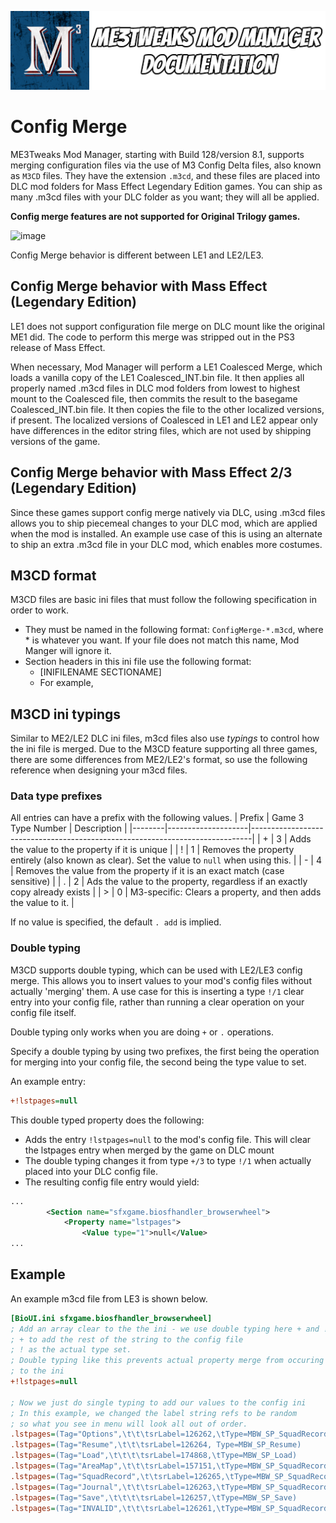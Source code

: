 ![Documentation Image](images/documentation_header.png)

# Config Merge

ME3Tweaks Mod Manager, starting with Build 128/version 8.1, supports merging configuration files via the use of M3 Config Delta files, also known as `M3CD` files. They have the extension `.m3cd`, and these files are placed into DLC mod folders for Mass Effect Legendary Edition games. You can ship as many .m3cd files with your DLC folder as you want; they will all be applied. 

**Config merge features are not supported for Original Trilogy games.**

![image](https://user-images.githubusercontent.com/2738836/232246276-afbd7ced-6d0b-4135-a185-efb58e57d4ae.png)

Config Merge behavior is different between LE1 and LE2/LE3.

## Config Merge behavior with Mass Effect (Legendary Edition)
LE1 does not support configuration file merge on DLC mount like the original ME1 did. The code to perform this merge was stripped out in the PS3 release of Mass Effect.

When necessary, Mod Manager will perform a LE1 Coalesced Merge, which loads a vanilla copy of the LE1 Coalesced_INT.bin file. It then applies all properly named .m3cd files in DLC mod folders from lowest to highest mount to the Coalesced file, then commits the result to the basegame Coalesced_INT.bin file. It then copies the file to the other localized versions, if present. The localized versions of Coalesced in LE1 and LE2 appear only have differences in the editor string files, which are not used by shipping versions of the game.

## Config Merge behavior with Mass Effect 2/3 (Legendary Edition)
Since these games support config merge natively via DLC, using .m3cd files allows you to ship piecemeal changes to your DLC mod, which are applied when the mod is installed. An example use case of this is using an alternate to ship an extra .m3cd file in your DLC mod, which enables more costumes. 

## M3CD format
M3CD files are basic ini files that must follow the following specification in order to work.

- They must be named in the following format: `ConfigMerge-*.m3cd`, where * is whatever you want. If your file does not match this name, Mod Manger will ignore it.
- Section headers in this ini file use the following format:
   - [INIFILENAME SECTIONAME]
   - For example, 

## M3CD ini typings
Similar to ME2/LE2 DLC ini files, m3cd files also use _typings_ to control how the ini file is merged. Due to the M3CD feature supporting all three games, there are some differences from ME2/LE2's format, so use the following reference when designing your m3cd files.

### Data type prefixes
All entries can have a prefix with the following values.
| Prefix | Game 3 Type Number | Description                                                                  |
|--------|--------------------|------------------------------------------------------------------------------|
| +      | 3                  | Adds the value to the property if it is unique                               |
| !      | 1                  | Removes the property entirely (also known as clear). Set the value to `null` when using this.                          |
| -      | 4                  | Removes the value from the property if it is an exact match (case sensitive) |
| .      | 2                  | Ads the value to the property, regardless if an exactly copy already exists  |
| >      | 0                  | M3-specific: Clears a property, and then adds the value to it.               |

If no value is specified, the default `. add` is implied.

### Double typing
M3CD supports double typing, which can be used with LE2/LE3 config merge. This allows you to insert values to your mod's config files without actually 'merging' them. A use case for this is inserting a type `!/1` clear entry into your config file, rather than running a clear operation on your config file itself.

Double typing only works when you are doing `+` or `.` operations.

Specify a double typing by using two prefixes, the first being the operation for merging into your config file, the second being the type value to set. 

An example entry:
```ini
+!lstpages=null
```

This double typed property does the following:
 - Adds the entry `!lstpages=null` to the mod's config file. This will clear the lstpages entry when merged by the game on DLC mount
 - The double typing changes it from type `+/3` to type `!/1` when actually placed into your DLC config file.
 - The resulting config file entry would yield:

```xml
...
		<Section name="sfxgame.biosfhandler_browserwheel">
			<Property name="lstpages">
				<Value type="1">null</Value>
...
```

## Example
An example m3cd file from LE3 is shown below.
```ini
[BioUI.ini sfxgame.biosfhandler_browserwheel]
; Add an array clear to the the ini - we use double typing here + and !:
; + to add the rest of the string to the config file
; ! as the actual type set.
; Double typing like this prevents actual property merge from occuring and simply adds the value
; to the ini
+!lstpages=null

; Now we just do single typing to add our values to the config ini
; In this example, we changed the label string refs to be random
; so what you see in menu will look all out of order.
.lstpages=(Tag="Options",\t\t\tsrLabel=126262,\tType=MBW_SP_SquadRecord)
.lstpages=(Tag="Resume",\t\t\tsrLabel=126264, Type=MBW_SP_Resume)
.lstpages=(Tag="Load",\t\t\t\tsrLabel=174868,\tType=MBW_SP_Load)
.lstpages=(Tag="AreaMap",\t\t\tsrLabel=157151,\tType=MBW_SP_SquadRecord)
.lstpages=(Tag="SquadRecord",\t\tsrLabel=126265,\tType=MBW_SP_SquadRecord)
.lstpages=(Tag="Journal",\t\t\tsrLabel=126263,\tType=MBW_SP_SquadRecord)
.lstpages=(Tag="Save",\t\t\t\tsrLabel=126257,\tType=MBW_SP_Save)
.lstpages=(Tag="INVALID",\t\t\tsrLabel=126261,\tType=MBW_SP_SquadRecord)
```
